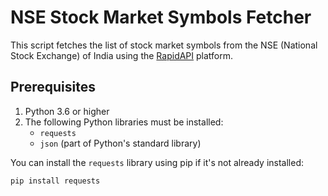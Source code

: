 # NSE Stock Market Symbols Fetcher

This script fetches the list of stock market symbols from the NSE (National Stock Exchange) of India using the [RapidAPI](https://rapidapi.com/) platform.

## Prerequisites

1. Python 3.6 or higher
2. The following Python libraries must be installed:
   - `requests`
   - `json` (part of Python's standard library)

You can install the `requests` library using pip if it's not already installed:

```bash
pip install requests
```
